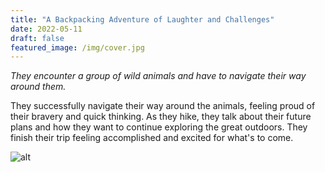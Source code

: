 ```yaml
---
title: "A Backpacking Adventure of Laughter and Challenges"
date: 2022-05-11
draft: false
featured_image: /img/cover.jpg
---
```


*They encounter a group of wild animals and have to navigate their way around them.*

They successfully navigate their way around the animals, feeling proud of their bravery and quick thinking. As they hike, they talk about their future plans and how they want to continue exploring the great outdoors. They finish their trip feeling accomplished and excited for what's to come.

![alt](/ai-travel-stories/img/2b2.png)
